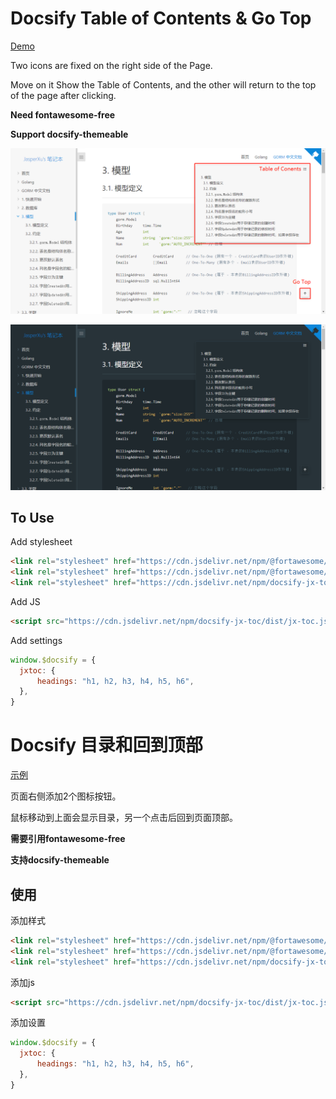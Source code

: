# Docsify Table of Contents & Go Top

[Demo](http://jasperxu/#/Programming/Golang/GORM/)

Two icons are fixed on the right side of the Page. 

Move on it Show the Table of Contents, and the other will return to the top of the page after clicking.

**Need fontawesome-free**

**Support docsify-themeable**

![show](show.png)

![show2](show2.png)

## To Use

Add stylesheet

```html
<link rel="stylesheet" href="https://cdn.jsdelivr.net/npm/@fortawesome/fontawesome-free/css/fontawesome.css">
<link rel="stylesheet" href="https://cdn.jsdelivr.net/npm/@fortawesome/fontawesome-free/css/solid.css">
<link rel="stylesheet" href="https://cdn.jsdelivr.net/npm/docsify-jx-toc/dist/jx-toc.css">
```

Add JS

```html
<script src="https://cdn.jsdelivr.net/npm/docsify-jx-toc/dist/jx-toc.js"></script>
```

Add settings

```js
window.$docsify = {
  jxtoc: {
      headings: "h1, h2, h3, h4, h5, h6",
  },
}
```



# Docsify 目录和回到顶部

[示例](http://jasperxu/#/Programming/Golang/GORM/)

页面右侧添加2个图标按钮。

鼠标移动到上面会显示目录，另一个点击后回到页面顶部。

**需要引用fontawesome-free**

**支持docsify-themeable**

## 使用

添加样式

```html
<link rel="stylesheet" href="https://cdn.jsdelivr.net/npm/@fortawesome/fontawesome-free/css/fontawesome.css">
<link rel="stylesheet" href="https://cdn.jsdelivr.net/npm/@fortawesome/fontawesome-free/css/solid.css">
<link rel="stylesheet" href="https://cdn.jsdelivr.net/npm/docsify-jx-toc/dist/jx-toc.css">
```

添加js

```html
<script src="https://cdn.jsdelivr.net/npm/docsify-jx-toc/dist/jx-toc.js"></script>
```

添加设置

```js
window.$docsify = {
  jxtoc: {
      headings: "h1, h2, h3, h4, h5, h6",
  },
}
```

